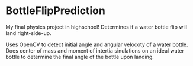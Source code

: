 # BottleFlipPrediction

My final physics project in highschool!
Determines if a water bottle flip will land right-side-up.

Uses OpenCV to detect initial angle and angular velocoty of a water bottle.
Does center of mass and moment of intertia sinulations on an ideal water bottle to determine the final angle of the bottle upon landing.

